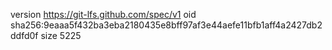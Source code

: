 version https://git-lfs.github.com/spec/v1
oid sha256:9eaaa5f432ba3eba2180435e8bff97af3e44aefe11bfb1aff4a2427db2ddfd0f
size 5225
